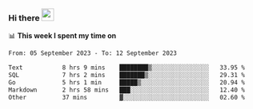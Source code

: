 ### Hi there <a href="https://www.gautamkrishnar.com/"><img src="https://media.giphy.com/media/hvRJCLFzcasrR4ia7z/giphy.gif" width="25px"></a>

📊 **This week I spent my time on**

<!--START_SECTION:waka-->

```txt
From: 05 September 2023 - To: 12 September 2023

Text           8 hrs 9 mins    ████████▒░░░░░░░░░░░░░░░░   33.95 %
SQL            7 hrs 2 mins    ███████▒░░░░░░░░░░░░░░░░░   29.31 %
Go             5 hrs 1 min     █████▒░░░░░░░░░░░░░░░░░░░   20.94 %
Markdown       2 hrs 58 mins   ███░░░░░░░░░░░░░░░░░░░░░░   12.40 %
Other          37 mins         ▓░░░░░░░░░░░░░░░░░░░░░░░░   02.60 %
```

<!--END_SECTION:waka-->
